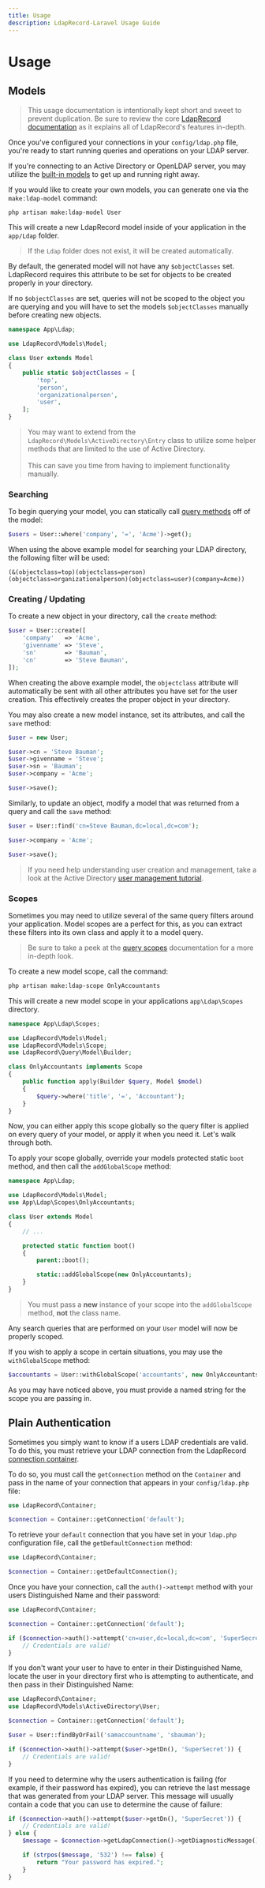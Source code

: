 ```yaml
---
title: Usage
description: LdapRecord-Laravel Usage Guide
---
```


# Usage

## Models

> This usage documentation is intentionally kept short and sweet to prevent duplication.
> Be sure to review the core [LdapRecord documentation](/docs/core/v1) as it explains
> all of LdapRecord's features in-depth.

Once you've configured your connections in your `config/ldap.php` file,
you're ready to start running queries and operations on your LDAP server.

If you're connecting to an Active Directory or OpenLDAP server, you may utilize the
[built-in models](/docs/core/v1/models#predefined-models) to get up and running right away.

If you would like to create your own models, you can generate one via the `make:ldap-model` command:

```bash
php artisan make:ldap-model User
```

This will create a new LdapRecord model inside of your application in the `app/Ldap` folder.

> If the `Ldap` folder does not exist, it will be created automatically.

By default, the generated model will not have any `$objectClasses` set. LdapRecord requires
this attribute to be set for objects to be created properly in your directory.

If no `$objectClasses` are set, queries will not be scoped to the object you are querying
and you will have to set the models `$objectClasses` manually before creating new objects.

```php
namespace App\Ldap;

use LdapRecord\Models\Model;

class User extends Model
{
    public static $objectClasses = [
        'top',
        'person',
        'organizationalperson',
        'user',
    ];
}
```

> You may want to extend from the `LdapRecord\Models\ActiveDirectory\Entry` class to
> utilize some helper methods that are limited to the use of Active Directory.
> </br></br>
> This can save you time from having to implement functionality manually.

### Searching

To begin querying your model, you can statically call [query methods](/docs/laravel/v1/searching) off of the model:

```php
$users = User::where('company', '=', 'Acme')->get();
```

When using the above example model for searching your LDAP directory, the following filter will be used:

```text
(&(objectclass=top)(objectclass=person)(objectclass=organizationalperson)(objectclass=user)(company=Acme))
```

### Creating / Updating

To create a new object in your directory, call the `create` method:

```php
$user = User::create([
    'company'   => 'Acme',
    'givenname' => 'Steve',
    'sn'        => 'Bauman',
    'cn'        => 'Steve Bauman',
]);
```

When creating the above example model, the `objectclass` attribute will automatically be
sent with all other attributes you have set for the user creation. This effectively
creates the proper object in your directory.

You may also create a new model instance, set its attributes, and call the `save` method:

```php
$user = new User;

$user->cn = 'Steve Bauman';
$user->givenname = 'Steve';
$user->sn = 'Bauman';
$user->company = 'Acme';

$user->save();
```

Similarly, to update an object, modify a model that was returned from a query and call the `save` method:

```php
$user = User::find('cn=Steve Bauman,dc=local,dc=com');

$user->company = 'Acme';

$user->save();
```

> If you need help understanding user creation and management, take a look at the Active Directory
> [user management tutorial](/docs/laravel/v1/active-directory/users/).

### Scopes

Sometimes you may need to utilize several of the same query filters around your application.
Model scopes are a perfect for this, as you can extract these filters into its own class
and apply it to a model query.

> Be sure to take a peek at the [query scopes](/docs/core/v1/models#query-scopes)
> documentation for a more in-depth look.

To create a new model scope, call the command:

```bash
php artisan make:ldap-scope OnlyAccountants
```

This will create a new model scope in your applications `app\Ldap\Scopes` directory.

```php
namespace App\Ldap\Scopes;

use LdapRecord\Models\Model;
use LdapRecord\Models\Scope;
use LdapRecord\Query\Model\Builder;

class OnlyAccountants implements Scope
{
    public function apply(Builder $query, Model $model)
    {
        $query->where('title', '=', 'Accountant');
    }
}
```

Now, you can either apply this scope globally so the query filter is applied on every
query of your model, or apply it when you need it. Let's walk through both.

To apply your scope globally, override your models protected static `boot`
method, and then call the `addGlobalScope` method:

```php
namespace App\Ldap;

use LdapRecord\Models\Model;
use App\Ldap\Scopes\OnlyAccountants;

class User extends Model
{
    // ...

    protected static function boot()
    {
        parent::boot();

        static::addGlobalScope(new OnlyAccountants);
    }
}
```

> You must pass a **new** instance of your scope into the `addGlobalScope` method, **not** the class name.

Any search queries that are performed on your `User` model will now be properly scoped.

If you wish to apply a scope in certain situations, you may use the `withGlobalScope` method:

```php
$accountants = User::withGlobalScope('accountants', new OnlyAccountants)->get();
```

As you may have noticed above, you must provide a named string for the scope you are passing in.

## Plain Authentication

Sometimes you simply want to know if a users LDAP credentials are valid.
To do this, you must retrieve your LDAP connection from the LdapRecord
[connection container](/docs/laravel/v1/connections/#container).

To do so, you must call the `getConnection` method on the `Container` and pass in the name of
your connection that appears in your `config/ldap.php` file:

```php
use LdapRecord\Container;

$connection = Container::getConnection('default');
```

To retrieve your `default` connection that you have set in your `ldap.php` configuration
file, call the `getDefaultConnection` method:

```php
use LdapRecord\Container;

$connection = Container::getDefaultConnection();
```

Once you have your connection, call the `auth()->attempt` method with your users
Distinguished Name and their password:

```php
use LdapRecord\Container;

$connection = Container::getConnection('default');

if ($connection->auth()->attempt('cn=user,dc=local,dc=com', 'SuperSecret')) {
    // Credentials are valid!
}
```

If you don't want your user to have to enter in their Distinguished Name, locate the
user in your directory first who is attempting to authenticate, and then pass in
their Distinguished Name:

```php
use LdapRecord\Container;
use LdapRecord\Models\ActiveDirectory\User;

$connection = Container::getConnection('default');

$user = User::findByOrFail('samaccountname', 'sbauman');

if ($connection->auth()->attempt($user->getDn(), 'SuperSecret')) {
    // Credentials are valid!
}
```

If you need to determine why the users authentication is failing (for example, if their password has expired),
you can retrieve the last message that was generated from your LDAP server. This message will usually
contain a code that you can use to determine the cause of failure:

```php
if ($connection->auth()->attempt($user->getDn(), 'SuperSecret')) {
    // Credentials are valid!
} else {
    $message = $connection->getLdapConnection()->getDiagnosticMessage();

    if (strpos($message, '532') !== false) {
        return "Your password has expired.";
    }
}
```
